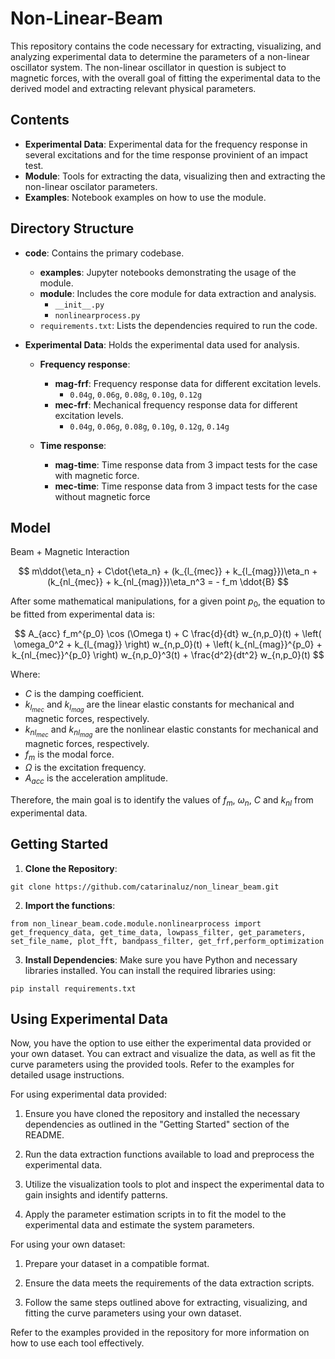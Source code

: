 # Non-Linear-Beam

This repository contains the code necessary for extracting, visualizing, and analyzing experimental data to determine the parameters of a non-linear oscillator system. The non-linear oscillator in question is subject to magnetic forces, with the overall goal of fitting the experimental data to the derived model and extracting relevant physical parameters.

## Contents

- **Experimental Data**: Experimental data for the frequency response in several excitations and for the time response provinient of an impact test.
- **Module**: Tools for extracting the data, visualizing then and extracting the non-linear oscilator parameters.
- **Examples**: Notebook examples on how to use the module.

## Directory Structure

- **code**: Contains the primary codebase.
  - **examples**: Jupyter notebooks demonstrating the usage of the module.
  - **module**: Includes the core module for data extraction and analysis.
    - `__init__.py`
    - `nonlinearprocess.py`
  - `requirements.txt`: Lists the dependencies required to run the code.

- **Experimental Data**: Holds the experimental data used for analysis.
  - **Frequency response**:
    - **mag-frf**: Frequency response data for different excitation levels.
      - `0.04g`, `0.06g`, `0.08g`, `0.10g`, `0.12g`
    - **mec-frf**: Mechanical frequency response data for different excitation levels.
      - `0.04g`, `0.06g`, `0.08g`, `0.10g`, `0.12g`, `0.14g`

  - **Time response**:
    - **mag-time**: Time response data from 3 impact tests for the case with magnetic force.
    - **mec-time**: Time response data from 3 impact tests for the case without magnetic force
      
## Model

Beam + Magnetic Interaction

$$
 m\ddot{\eta_n} + C\dot{\eta_n} + (k_{l_{mec}} + k_{l_{mag}})\eta_n + (k_{nl_{mec}} + k_{nl_{mag}})\eta_n^3  = - f_m \ddot{B} 
$$

After some mathematical manipulations, for a given point $p_0$, the equation to be fitted from experimental data is:

$$
A_{acc} f_m^{p_0} \cos (\Omega t) + C \frac{d}{dt} w_{n,p_0}(t) + \left( \omega_0^2 + k_{l_{mag}} \right) w_{n,p_0}(t) + \left( k_{nl_{mag}}^{p_0} + k_{nl_{mec}}^{p_0} \right) w_{n,p_0}^3(t) + \frac{d^2}{dt^2} w_{n,p_0}(t)
$$

Where:
- $C$ is the damping coefficient.
- $k_{l_{mec}}$ and $k_{l_{mag}}$ are the linear elastic constants for mechanical and magnetic forces, respectively.
- $k_{nl_{mec}}$ and $k_{nl_{mag}}$ are the nonlinear elastic constants for mechanical and magnetic forces, respectively.
- $f_m$ is the modal force.
- $\Omega$ is the excitation frequency.
- $A_{acc}$ is the acceleration amplitude.

Therefore, the main goal is to identify the values of $f_m$, $\omega _n$, $C$ and $k_{nl}$ from experimental data.

## Getting Started

1. **Clone the Repository**: 
```
git clone https://github.com/catarinaluz/non_linear_beam.git
```

2. **Import the functions**:
```
from non_linear_beam.code.module.nonlinearprocess import get_frequency_data, get_time_data, lowpass_filter, get_parameters, set_file_name, plot_fft, bandpass_filter, get_frf,perform_optimization
```

3. **Install Dependencies**:
Make sure you have Python and necessary libraries installed. You can install the required libraries using:
```
pip install requirements.txt
```


## Using Experimental Data

Now, you have the option to use either the experimental data provided or your own dataset. You can extract and visualize the data, as well as fit the curve parameters using the provided tools. Refer to the examples for detailed usage instructions.

For using experimental data provided:

1. Ensure you have cloned the repository and installed the necessary dependencies as outlined in the "Getting Started" section of the README.

2. Run the data extraction functions available to load and preprocess the experimental data.

3. Utilize the visualization tools to plot and inspect the experimental data to gain insights and identify patterns.

4. Apply the parameter estimation scripts in to fit the model to the experimental data and estimate the system parameters.

For using your own dataset:

1. Prepare your dataset in a compatible format.

2. Ensure the data meets the requirements of the data extraction scripts.

3. Follow the same steps outlined above for extracting, visualizing, and fitting the curve parameters using your own dataset.

Refer to the examples provided in the repository for more information on how to use each tool effectively.
